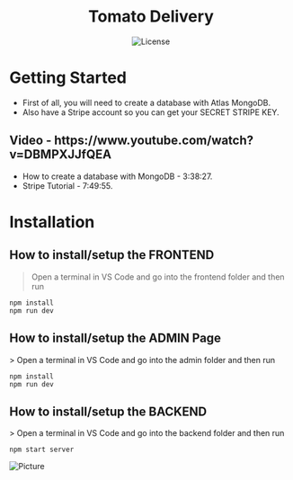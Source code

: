 <h1 align="center">Tomato Delivery</h1>
  
  
  <p align="center">
    <img alt="License" src="https://camo.githubusercontent.com/1fa5dd0488f9004c806e1e402a68aaa3a998554fc47f33f4dd6892cc8b39d6ff/68747470733a2f2f696d672e736869656c64732e696f2f6769746875622f6c6963656e73652f61746c61732d6f732f61746c61733f7374796c653d666f722d7468652d6261646765266c6f676f3d67697468756226636f6c6f723d314139314646"/>
  </p>


# Getting Started

- First of all, you will need to create a database with Atlas MongoDB.
- Also have a Stripe account so you can get your SECRET STRIPE KEY.

<h2>Video - https://www.youtube.com/watch?v=DBMPXJJfQEA</h2>

- How to create a database with MongoDB - 3:38:27.
- Stripe Tutorial - 7:49:55.


# Installation

<h2>How to install/setup the FRONTEND</h2>

> Open a terminal in VS Code and go into the frontend folder and then run

```
npm install
npm run dev
```


<h2>How to install/setup the ADMIN Page</h2>
> Open a terminal in VS Code and go into the admin folder and then run

```
npm install
npm run dev
```
   
<h2>How to install/setup the BACKEND</h2>
> Open a terminal in VS Code and go into the backend folder and then run

```
npm start server
```


![Picture]()



